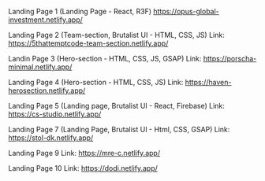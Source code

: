 Landing Page 1 (Landing Page - React, R3F) https://opus-global-investment.netlify.app/

Landing Page 2 (Team-section, Brutalist UI - HTML, CSS, JS) Link: https://5thattemptcode-team-section.netlify.app/  

Landin Page 3 (Hero-section - HTML, CSS, JS, GSAP) Link: https://porscha-minimal.netlify.app/

Landing Page 4 (Hero-section - HTML, CSS, JS) Link: https://haven-herosection.netlify.app/  

Landing Page 5 (Landing page, Brutalist UI - React, Firebase) Link: https://cs-studio.netlify.app/  

Landing Page 7 (Landing Page, Brutalist UI - Html, CSS, GSAP) Link: https://stol-dk.netlify.app/  
 
Landing Page 9 Link: https://mre-c.netlify.app/  
 
Landing Page 10 Link: https://dodi.netlify.app/  
